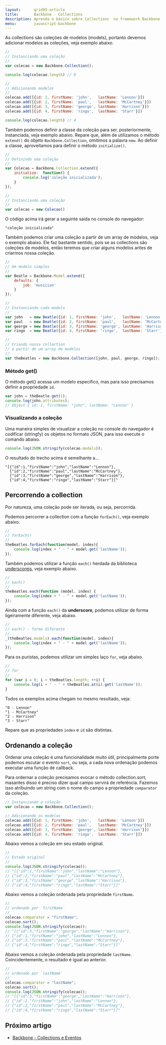 ```yaml
---
layout:      grid93-article
title:       Backbone - Collections
description: Aprenda o básico sobre Collections  no framework Backbone  para JavaScript, veremos diversas forma de percorre uma coleção além de como ordenar uma collection.
menu:        javascript-backbone
---
```


As collections são coleções de modelos (models), portanto devemos adicionar modelos as coleções, veja exemplo abaixo.


```javascript
//
// Instanciando uma coleção
//
var colecao = new Backbone.Collection();

console.log(colecao.length) // 0

//
// Adicionando modelos
//
colecao.add([{id: 1, firstName: 'john',   lastName: 'Lennon'}])
colecao.add([{id: 2, firstName: 'paul',   lastName: 'McCartney'}])
colecao.add([{id: 3, firstName: 'george', lastName: 'Harrison'}])
colecao.add([{id: 4, firstName: 'ringo',  lastName: 'Starr'}])

console.log(colecao.length) // 4
```

Também podemos definir a classe da coleção para ser, posteriormente, instanciada, veja exemplo abaixo. Repare que, além
de utilizamos o método `extend()` do objeto `Backbone.Collection`, omitimos a palavra `new`. Ao definir a classe, 
aproveitamos para definir o método `initialize()`.

```javascript
//
// Definindo uma coleção
//
var Colecao = Backbone.Collection.extend({
    initialize:  function() {
        console.log('coleção inicializada');
    }
});

//
// Instanciando uma coleção
//
var colecao = new Colecao()
```
O código acima irá gerar a seguinte saída no console do navegador:

    "coleção inicializada"


Também podemos criar uma coleção a partir de um array de modelos, veja o exemplo abaixo. Ele faz bastante sentido, pois
se as collections são coleções de modelos, então teremos que criar alguns modelos antes de criarmos nossa coleção.


```javascript
//
// Um modelo simples
//
var Beatle = Backbone.Model.extend({
    defaults: {
        job: 'musician'
    }
});

//
// Instanciando cada modelo
//
var john   = new Beatle({id: 1, firstName: 'john',   lastName: 'Lennon'});
var paul   = new Beatle({id: 2, firstName: 'paul',   lastName: 'McCartney'});
var george = new Beatle({id: 3, firstName: 'george', lastName: 'Harrison'});
var ringo  = new Beatle({id: 4, firstName: 'ringo',  lastName: 'Starr'});

//
// Criando nossa collection
// a partir de um array de modelos
//
var theBeatles = new Backbone.Collection([john, paul, george, ringo]);
```


### Método get()

O método get() acessa um modelo específico, mas para isso precisamos definir a propriedade `id`.

```javascript
var john = theBeatle.get(1);
console.log(john.attributes);
// Object { id: 1, firstName: "john", lastName: "Lennon" }
```

### Visualizando a coleção

Uma maneira simples de visualizar a coleção no console do navegador é codificar (stringfy) os objetos no formato JSON,
para isso execute o comando abaixo.

```javascript
console.log(JSON.stringify(colecao.models));
```

O resultado do trecho acima é semelhante a...

    "[{"id":1,"firstName":"john","lastName":"Lennon"},
      {"id":2,"firstName":"paul","lastName":"McCartney"},
      {"id":3,"firstName":"george","lastName":"Harrison"},
      {"id":4,"firstName":"ringo","lastName":"Starr"}]"




Percorrendo a collection
---

Por natureza, uma coleção pode ser iterada, ou seja, percorrida.

Podemos percorrer a collection com a função `forEach()`, veja exemplo abaixo.

```javascript
//
// forEach()
//
theBeatles.forEach(function(model, index){
    console.log(index + " - " + model.get('lastName'));
});
```

Também podemos utilizar a função `each()` herdada da biblioteca [underscorejs](http://underscorejs.org/ "link-externo"), 
veja exemplo abaixo.

```javascript
//
// each()
//
theBeatles.each(function (model, index) {
    console.log(index + " - " + model.get('lastName'));
});
```

Ainda com a função `each()` da __underscore__, podemos utilizar de forma ligeiramente diferente, veja abaixo.

```javascript
//
// each() - forma diferente
//
_(theBeatles.models).each(function(model, index){
    console.log(index + " - " + model.get('lastName'));
});
```

Para os puristas, podemos utilizar um simples laço `for`, veja abaixo.

```javascript
//
// for
//
for (var i = 0; i < theBeatles.length; ++i) {
    console.log(i + ' - ' + theBeatles.at(i).get('lastName'));
}
```

Todos os exemplos acima chegam no mesmo resultado, veja:

    "0 - Lennon"
    "1 - McCartney"
    "2 - Harrison"
    "3 - Starr"

Repare que as propriedades `index` e `id` são distintas.




Ordenando a coleção
---

Ordenar uma coleção é uma funcionalidade muito útil, principalmente porte podemos escutar o evento `sort`, ou seja, a 
cada nova ordenação podemos executar uma função de callback.

Para ordernar a coleção precisamos evocar o método collection.sort, masantes disso é preciso dizer qual campo servirá
de referência. Fazemos isso atribuindo um string com o nome do campo a propriedade `comparator` da coleção.

```javascript
// Instanciando a coleção
var colecao = new Backbone.Collection();

// Adicionando os modelos
colecao.add([{id: 1, firstName: 'john',   lastName: 'Lennon'}])
colecao.add([{id: 2, firstName: 'paul',   lastName: 'McCartney'}])
colecao.add([{id: 3, firstName: 'george', lastName: 'Harrison'}])
colecao.add([{id: 4, firstName: 'ringo',  lastName: 'Starr'}])
```

Abaixo vemos a coleção em seu estado original.

```javascript
//
// Estado original
//
console.log(JSON.stringify(colecao));
// "[{"id":1,"firstName":"john","lastName":"Lennon"},
// {"id":2,"firstName":"paul","lastName":"McCartney"},
// {"id":3,"firstName":"george","lastName":"Harrison"},
// {"id":4,"firstName":"ringo","lastName":"Starr"}]"
```

Abaixo vemos a coleção ordenada pela propriedade `firstName`.

```javascript
//
// ordenado por `firstName`
//
colecao.comparator = "firstName";
colecao.sort();
console.log(JSON.stringify(colecao));
// "[{"id":3,"firstName":"george","lastName":"Harrison"},
// {"id":1,"firstName":"john","lastName":"Lennon"},
// {"id":2,"firstName":"paul","lastName":"McCartney"},
// {"id":4,"firstName":"ringo","lastName":"Starr"}]"


```

Abaixo vemos a coleção ordenada pela propriedade `lastName`. Coincidentemente, o resultado é igual ao anterior.

```javascript
//
// ordenado por `lastName`
//
colecao.comparator = "lastName";
colecao.sort();
console.log(JSON.stringify(colecao));
// "[{"id":3,"firstName":"george","lastName":"Harrison"},
// {"id":1,"firstName":"john","lastName":"Lennon"},
// {"id":2,"firstName":"paul","lastName":"McCartney"},
// {"id":4,"firstName":"ringo","lastName":"Starr"}]"

```



Próximo artigo
--

- [Backbone - Collections e Eventos](/javascript/backbone-collections-eventos/)